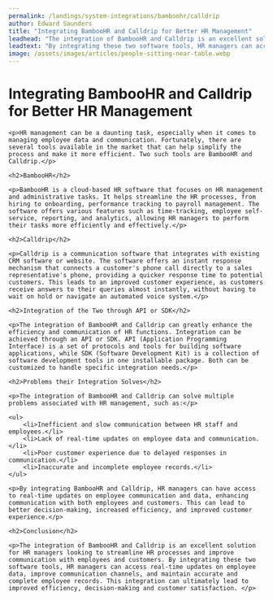 ```yaml
---
permalink: /landings/system-integrations/bamboohr/calldrip
author: Edward Saunders
title: "Integrating BambooHR and Calldrip for Better HR Management"
leadhead: "The integration of BambooHR and Calldrip is an excellent solution for HR managers looking to streamline HR processes and improve communication with employees and customers"
leadtext: "By integrating these two software tools, HR managers can access real-time updates on employee data, improve communication channels, and maintain accurate and complete employee records. This integration can ultimately lead to improved efficiency, decision-making and customer satisfaction."
image: /assets/images/articles/people-sitting-near-table.webp
---
```

<div class="arttext">
	<h1>Integrating BambooHR and Calldrip for Better HR Management</h1>

	<p>HR management can be a daunting task, especially when it comes to managing employee data and communication. Fortunately, there are several tools available in the market that can help simplify the process and make it more efficient. Two such tools are BambooHR and Calldrip.</p>

	<h2>BambooHR</h2>

	<p>BambooHR is a cloud-based HR software that focuses on HR management and administrative tasks. It helps streamline the HR processes, from hiring to onboarding, performance tracking to payroll management. The software offers various features such as time-tracking, employee self-service, reporting, and analytics, allowing HR managers to perform their tasks more efficiently and effectively.</p>

	<h2>Calldrip</h2>

	<p>Calldrip is a communication software that integrates with existing CRM software or website. The software offers an instant response mechanism that connects a customer's phone call directly to a sales representative's phone, providing a quicker response time to potential customers. This leads to an improved customer experience, as customers receive answers to their queries almost instantly, without having to wait on hold or navigate an automated voice system.</p>

	<h2>Integration of the Two through API or SDK</h2>

	<p>The integration of BambooHR and Calldrip can greatly enhance the efficiency and communication of HR functions. Integration can be achieved through an API or SDK. API (Application Programming Interface) is a set of protocols and tools for building software applications, while SDK (Software Development Kit) is a collection of software development tools in one installable package. Both can be customized to handle specific integration needs.</p>

	<h2>Problems their Integration Solves</h2>

	<p>The integration of BambooHR and Calldrip can solve multiple problems associated with HR management, such as:</p>

	<ul>
		<li>Inefficient and slow communication between HR staff and employees.</li>
		<li>Lack of real-time updates on employee data and communication.</li>
		<li>Poor customer experience due to delayed responses in communication.</li>
		<li>Inaccurate and incomplete employee records.</li>
	</ul>

	<p>By integrating BambooHR and Calldrip, HR managers can have access to real-time updates on employee communication and data, enhancing communication with both employees and customers. This can lead to better decision-making, increased efficiency, and improved customer experience.</p>

	<h2>Conclusion</h2>

	<p>The integration of BambooHR and Calldrip is an excellent solution for HR managers looking to streamline HR processes and improve communication with employees and customers. By integrating these two software tools, HR managers can access real-time updates on employee data, improve communication channels, and maintain accurate and complete employee records. This integration can ultimately lead to improved efficiency, decision-making and customer satisfaction. </p>

</div>